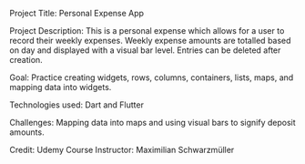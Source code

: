 Project Title:  Personal Expense App

Project Description: This is a personal expense which allows for a user to record their weekly expenses. Weekly expense amounts are totalled based on day and displayed with a visual bar level. Entries can be deleted after creation. 

Goal: Practice creating widgets, rows, columns, containers, lists, maps, and mapping data into widgets. 

Technologies used: Dart and Flutter

Challenges: Mapping data into maps and using visual bars to signify deposit amounts.  

Credit: Udemy Course Instructor: Maximilian Schwarzmüller 




